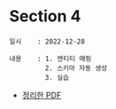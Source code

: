 # Section 4
    일시    : 2022-12-28
    
    내용    : 1. 엔티티 매핑
             2. 스키마 자동 생성
             3. 실습
    
   
    
* [정리한 PDF]( https://github.com/seuhong98/Study/blob/main/%EC%9D%B8%ED%94%84%EB%9F%B0%20JPA/2022-12-28%20Section%204/Section%204.pdf )  

        
    

